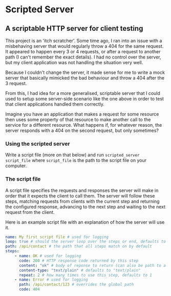 # Scripted Server
## A scriptable HTTP server for client testing

This project is an 'itch scratcher'. Some time ago, I ran into an issue with a misbehaving server that would regularly throw a 404 for the same request. It appeared to happen every 3 or 4 requests, or after a request to another path (I can't remember the exact details). I had no control over the server, but my client application was not handling the situation very well.

Because I couldn't change the server, it made sense for me to write a mock server that basically mimicked the bad behaviour and throw a 404 after the 3 request.

From this, I had idea for a more generalised, scriptable server that I could used to setup some server-side scenario like the one above in order to test that client applications handled them correctly.

Imagine you have an application that makes a request for some resource then uses some property of that resource to make another call to the service for a different resource. What happens if, for whatever reason, the server responds with a 404 on the second request, but only sometimes?

### Using the scripted server
Write a script file (more on that below) and run `scripted_server script_file` where `script_file` is the path to the script file on your computer.

### The script file
A script file specifies the requests and responses the server will make in order that it expects the client to call them. The server will follow these steps, matching requests from clients with the current step and returning the configured response, advancing to the next step and waiting to the next request from the client.

Here is an example script file with an explanation of how the server will use it.

```yaml
name: My first script file # used for logging
loop: true # should the server loop over the steps or end, defaults to false
path: /api/contact # the path that all steps match on by default
steps:
    - name: OK # used for logging
      code: 200 # HTTP response code returned by this step
      content: "ok" # body of reponse to return (can also be path to a file)
      content-type: "text/plain" # defaults to "text/plain"
      repeat: 2 # how many times to use this step, defaults to 1
    - name: Error # used for logging
      path: /api/contact/123 # overrides the global path
      code: 404
```

